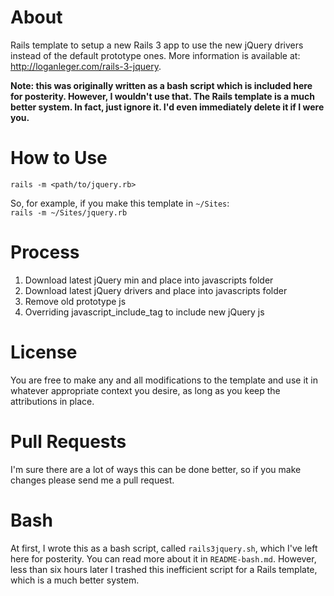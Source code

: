 About
=====
Rails template to setup a new Rails 3 app to use the new jQuery drivers instead of the default prototype ones.  More information is available at: http://loganleger.com/rails-3-jquery.

**Note: this was originally written as a bash script which is included here for posterity. However, I wouldn't use that. The Rails template is a much better system. In fact, just ignore it. I'd even immediately delete it if I were you.**

How to Use
==========
`rails -m <path/to/jquery.rb>`

So, for example, if you make this template in `~/Sites`:<br>
`rails -m ~/Sites/jquery.rb`

Process
=======
1.  Download latest jQuery min and place into javascripts folder
2.  Download latest jQuery drivers and place into javascripts folder
3.  Remove old prototype js
4.  Overriding javascript_include_tag to include new jQuery js

License
=======
You are free to make any and all modifications to the template and use it in whatever appropriate context you desire, as long as you keep the attributions in place.

Pull Requests
=============
I'm sure there are a lot of ways this can be done better, so if you make changes please send me a pull request.

Bash
====
At first, I wrote this as a bash script, called `rails3jquery.sh`, which I've left here for posterity. You can read more about it in `README-bash.md`. However, less than six hours later I trashed this inefficient script for a Rails template, which is a much better system.